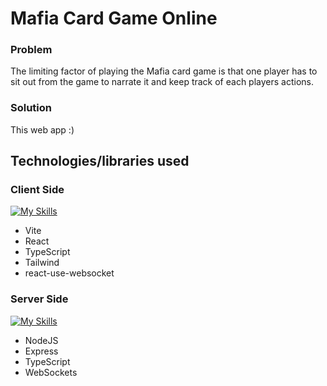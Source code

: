 # Mafia Card Game Online

### Problem
The limiting factor of playing the Mafia card game is that one player has to sit out from the game to narrate it and keep track of each players actions.

### Solution
This web app :)

## Technologies/libraries used
### Client Side
[![My Skills](https://skillicons.dev/icons?i=vite,react,ts,tailwind)](https://skillicons.dev)
- Vite
- React
- TypeScript
- Tailwind
- react-use-websocket

### Server Side
[![My Skills](https://skillicons.dev/icons?i=nodejs,express,ts)](https://skillicons.dev)
- NodeJS
- Express
- TypeScript
- WebSockets
